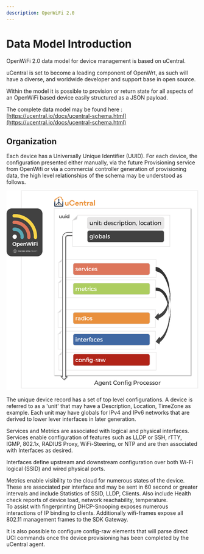 ```yaml
---
description: OpenWiFi 2.0
---
```


# Data Model Introduction

OpenWiFi 2.0 data model for device management is based on uCentral.

uCentral is set to become a leading component of OpenWrt, as such will have a diverse, and worldwide developer and support base in open source.

Within the model it is possible to provision or return state for all aspects of an OpenWiFi based device easily structured as a JSON payload.

The complete data model may be found here : [https://ucentral.io/docs/ucentral-schema.html](https://ucentral.io/docs/ucentral-schema.html)

## Organization

Each device has a Universally Unique Identifier \(UUID\). For each device, the configuration presented either manually, via the future Provisioning service from OpenWifi or via a commercial controller generation of provisioning data, the high level relationships of the schema may be understood as follows.

![uCentral Agent Schema Processing](../.gitbook/assets/image%20%2837%29.png)

The unique device record has a set of top level configurations. A device is referred to as a 'unit' that may have a Description, Location, TimeZone as example. Each unit may have globals for IPv4 and IPv6 networks that are derived to lower lever interfaces in later generation.

Services and Metrics are associated with logical and physical interfaces. Services enable configuration of features such as LLDP or SSH, rTTY, IGMP, 802.1x, RADIUS Proxy, WiFi-Steering, or NTP and are then associated with Interfaces as desired.

Interfaces define upstream and downstream configuration over both Wi-Fi logical \(SSID\) and wired physical ports.

Metrics enable visibility to the cloud for numerous states of the device. These are associated per interface and may be sent in 60 second or greater intervals and include Statistics of SSID, LLDP, Clients. Also include Health check reports of device load, network reachability, temperature.  
To assist with fingerprinting DHCP-Snooping exposes numerous interactions of IP binding to clients. Additionally wifi-frames expose all 802.11 management frames to the SDK Gateway.

It is also possible to configure config-raw elements that will parse direct UCI commands once the device provisioning has been completed by the uCentral agent.

